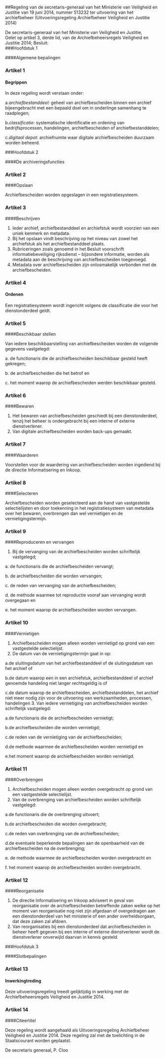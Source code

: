 <meta http-equiv='Content-Type' content='text/html; charset=utf-8' />

##Regeling van de secretaris-generaal van het Ministerie van Veiligheid en Justitie van 19 juni 2014, nummer 513232 ter uitvoering van het archiefbeheer (Uitvoeringsregeling Archiefbeheer Veiligheid en Justitie 2014)

De secretaris-generaal van het Ministerie van Veiligheid en Justitie,  
Gelet op artikel 3, derde lid, van de Archiefbeheersregels Veiligheid en Justitie 2014;
Besluit:    
###Hoofdstuk 1 

####Algemene bepalingen

### Artikel  1  

#### Begrippen

In deze regeling wordt verstaan onder: 

a.*archiefbestanddeel:* geheel van archiefbescheiden binnen een archief bijeengebracht met een bepaald doel om in onderlinge samenhang te raadplegen;

b.*classificatie:* systematische identificatie en ordening van bedrijfsprocessen, handelingen, archiefbescheiden of archiefbestanddelen;

c.*digitaal depot:* archiefruimte waar digitale archiefbescheiden duurzaam worden beheerd.

###Hoofdstuk 2 

####De archiveringsfuncties

### Artikel  2  

####Opslaan

Archiefbescheiden worden opgeslagen in een registratiesysteem. 

### Artikel  3  

####Beschrijven

1.  Ieder archief, archiefbestanddeel en archiefstuk wordt voorzien van een uniek kenmerk en metadata. 
2. Bij het opslaan vindt beschrijving op het niveau van zowel het archiefstuk als het archiefbestanddeel plaats.
3. Rubriceringen zoals genoemd in het Besluit voorschrift informatiebeveiliging rijksdienst – bijzondere informatie, worden als metadata aan de beschrijving van archiefbescheiden toegevoegd.
4. Metadata over archiefbescheiden zijn onlosmakelijk verbonden met de archiefbescheiden.

### Artikel  4  

#### Ordenen

Een registratiesysteem wordt ingericht volgens de classificatie die voor het dienstonderdeel geldt. 

### Artikel  5  

####Beschikbaar stellen

Van iedere beschikbaarstelling van archiefbescheiden worden de volgende gegevens vastgelegd: 

a. de functionaris die de archiefbescheiden beschikbaar gesteld heeft gekregen;  

b. de archiefbescheiden die het betrof en  

c. het moment waarop de archiefbescheiden werden beschikbaar gesteld.   

### Artikel  6  

####Bewaren

1.  Het bewaren van archiefbescheiden geschiedt bij een dienstonderdeel, tenzij het beheer is ondergebracht bij een interne of externe dienstverlener. 
2. Van digitale archiefbescheiden worden back-ups gemaakt.

### Artikel  7  

####Waarderen

Voorstellen voor de waardering van archiefbescheiden worden ingediend bij de directie Informatisering en Inkoop. 

### Artikel  8  

####Selecteren

Archiefbescheiden worden geselecteerd aan de hand van vastgestelde selectielijsten en door toekenning in het registratiesysteem van metadata over het bewaren, overbrengen dan wel vernietigen en de vernietigingstermijn. 

### Artikel  9  

####Reproduceren en vervangen

1. Bij de vervanging van de archiefbescheiden worden schriftelijk vastgelegd; 

a. de functionaris die de archiefbescheiden vervangt;  

b. de archiefbescheiden die worden vervangen;  

c. de reden van vervanging van de archiefbescheiden;  

d. de methode waarmee tot reproductie vooraf aan vervanging wordt overgegaan en  

e. het moment waarop de archiefbescheiden worden vervangen.   

### Artikel  10  

####Vernietigen

1. Archiefbescheiden mogen alleen worden vernietigd op grond van een vastgestelde selectielijst.
2. De datum van de vernietigingstermijn gaat in op:

a.de sluitingsdatum van het archiefbestanddeel of de sluitingsdatum van het archief of

b.de datum waarop een in een archiefstuk, archiefbestanddeel of archief genoemde handeling niet langer rechtsgeldig is of

c.de datum waarop de archiefbescheiden, archiefbestanddelen, het archief niet meer nodig zijn voor de uitvoering van werkzaamheden, processen, handelingen 
3. Van iedere vernietiging van archiefbescheiden worden schriftelijk vastgelegd:

a.de functionaris die de archiefbescheiden vernietigt;

b.de archiefbescheiden die worden vernietigd;

c.de reden van de vernietiging van de archiefbescheiden;

d.de methode waarmee de archiefbescheiden worden vernietigd en

e.het moment waarop de archiefbescheiden worden vernietigd. 

### Artikel  11  

####Overbrengen

1.  Archiefbescheiden mogen alleen worden overgebracht op grond van een vastgestelde selectielijst.   
2.  Van de overbrenging van archiefbescheiden worden schriftelijk vastgelegd: 

a.de functionaris die de overbrenging uitvoert;

b.de archiefbescheiden die worden overgebracht;

c.de reden van overbrenging van de archiefbescheiden;

d.de eventuele beperkende bepalingen aan de openbaarheid van de archiefbescheiden na de overbrenging;

e. de methode waarmee de archiefbescheiden worden overgebracht en

f. het moment waarop de archiefbescheiden worden overgebracht. 

### Artikel  12  

####Reorganisatie

1. De directie Informatisering en Inkoop adviseert in geval van reorganisatie over de archiefbescheiden betreffende zaken welke op het moment van reorganisatie nog niet zijn afgedaan of overgedragen aan een dienstonderdeel van het ministerie of een ander overheidsorgaan, dat deze zaken zal afdoen. 
2. Van reorganisaties bij een dienstonderdeel dat archiefbescheiden in beheer heeft gegeven bij een interne of externe dienstverlener wordt de dienstverlener onverwijld daarvan in kennis gesteld.

###Hoofdstuk 3 

####Slotbepalingen

### Artikel  13  

#### Inwerkingtreding

Deze uitvoeringsregeling treedt gelijktijdig in werking met de Archiefbeheersregels Veiligheid en Justitie 2014. 

### Artikel  14  

####Citeertitel

Deze regeling wordt aangehaald als Uitvoeringsregeling Archiefbeheer Veiligheid en Justitie 2014. 
Deze regeling zal met de toelichting in de Staatscourant worden geplaatst. 

De secretaris generaal, 
P.  Cloo     
